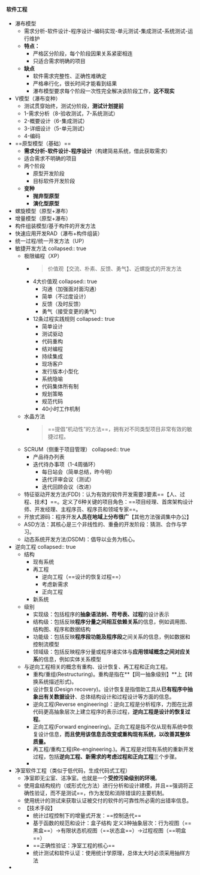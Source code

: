 #### 软件工程
- 瀑布模型
	- 需求分析-软件设计-程序设计-编码实现-单元测试-集成测试-系统测试-运行维护
	- **特点：**
		- 严格区分阶段，每个阶段因果关系紧密相连
		- 只适合需求明确的项目
	- **缺点**
		- 软件需求完整性、正确性难确定
		- 严格串行化，很长时间才能看到结果
		- 瀑布模型要求每个阶段一次性完全解决该阶段工作，**这不现实**
- V模型（瀑布变种）
	- 测试贯穿始终，测试分阶段，**测试计划提前**
	- 1-需求分析（8-验收测试，7-系统测试）
	- 2-概要设计（6-集成测试）
	- 3-详细设计（5-单元测试）
	- 4-编码
- ==原型模型（基础）==
	- **需求分析-软件设计-程序设计**（构建简易系统，借此获取需求）
	- 适合需求不明确的项目
	- 两个阶段
		- 原型开发阶段
		- 目标软件开发阶段
	- **变种**
		- **抛弃型原型**
		- **演化型原型**
- 螺旋模型（原型+瀑布）
- 增量模型（原型+瀑布）
- 构件组装模型/基于构件的开发方法
- 快速应用开发RAD（瀑布+构件组装）
- 统一过程/统一开发方法（UP）
- 敏捷开发方法
  collapsed:: true
	- 极限编程（XP）
		- >价值观【交流、朴素、反馈、勇气】、近螺旋式的开发方法
		- 4大价值观
		  collapsed:: true
			- 沟通（加强面对面沟通）
			- 简单（不过度设计）
			- 反馈（及时反馈）
			- 勇气（接受变更的勇气）
		- 12条过程实践规则
		  collapsed:: true
			- 简单设计
			- 测试驱动
			- 代码重构
			- 结对编程
			- 持续集成
			- 现场客户
			- 发行版本小型化
			- 系统隐喻
			- 代码集体所有制
			- 规划策略
			- 规范代码
			- 40小时工作机制
	- 水晶方法
		- >==提倡“机动性”的方法==，拥有对不同类型项目非常有效的敏捷过程。
	- SCRUM（侧重于项目管理）
	  collapsed:: true
		- 产品待办列表
		- 迭代待办事项（1-4周循环）
			- 每日站会（简单总结，昨今明）
			- 迭代评审会议（测试）
			- 迭代回顾会议（改进）
	- 特征驱动开发方法(FDD)：认为有效的软件开发需要3要素==【人、过程、技术】==。定义了6种关键的项目角色：==项目经理、首席架构设计师、开发经理、主程序员、程序员和领域专家==。
	- 开放式源码：程序开发**人员在地域上分布很广**【其他方法强调集中办公】
	- ASD方法：其核心是三个非线性的、重叠的开发阶段：猜测、合作与学习。
	- 动态系统开发方法(DSDM)：倡导以业务为核心。
- 逆向工程
  collapsed:: true
	- 结构
		- 现有系统
		- 再工程
			- 逆向工程（==设计的恢复过程==）
			- 考虑新需求
			- 正向工程
		- 新系统
	- 级别
		- 实现级：包括程序的**抽象语法树、符号表、过程**的设计表示
		- 结构级：包括反映**程序分量之间相互依赖关系**的信息，例如调用图、结构图、程序和数据结构
		- 功能级：包括反映**程序段功能及程序段**之间关系的信息，例如数据和控制流模型
		- 领域级：包括反映程序分量或程序诸实体与**应用领域概念之间对应关系**的信息，例如实体关系模型
	- 与逆向工程相关的概念有重构、设计恢复、再工程和正向工程。
		- 重构/重组(Restructuring)。重构是指在**【同一抽象级别】**上【转换系统描述形式)。
		- 设计恢复(Design recovery)。设计恢复是指借助工具从**已有程序中抽象出有关数据设计**、总体结构设计和过程设计等方面的信息。
		- 逆向工程(Reverse engineering)：逆向工程是分析程序，力图在比源代码更高抽象层次上建立程序的表示过程，**逆向工程是设计的恢复过程**。
		- 正向工程(Forward engineering)。正向工程是指不仅从现有系统中恢复设计信息，**而且使用该信息去改变或重构现有系统，以改善其整体质量。**
		- 再工程/重构工程(Re-engineering.)。再工程是对现有系统的重新开发过程，包括**逆向工程、新需求的考虑过程和正向工程**三个步骤。
		-
- 净室软件工程（类似于低代码，生成代码式工程）
	- 净室即无尘室、洁净室。也就是一个**受控污染级别的环境**。
	- 使用盒结构规约（或形式化方法）进行分析和设计建模，并且==强调将正确性验证，而不是测试==，作为发现和消除错误的主要机制。
	- 使用统计的测试来获取认证被交付的软件的可靠性所必需的出错率信息。
	- 【技术手段】
		- 统计过程控制下的增量式开发：==控制迭代==
		- 基于函数的规范和设计：盒子结构
		  定义3种抽象层次：行为视图（==黑盒==）->有限状态机视图（==状态盒==）->过程视图（==明盒==）
		- ==正确性验证：净室工程的核心==
		- 统计测试和软件认证：使用统计学原理，总体太大时必须采用抽样方法
-